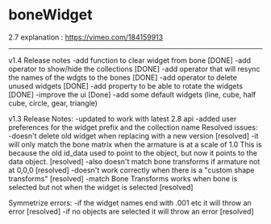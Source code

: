 # boneWidget

2.7 explanation : https://vimeo.com/184159913

----------
v1.4 Release notes
-add function to clear widget from bone [DONE]
-add operator to show/hide the collections [DONE]
-add operator that will resync the names of the wdgts to the bones [DONE]
-add operator to delete unused widgets [DONE]
-add property to be able to rotate the widgets [DONE]
-improve the ui [Done]
-add some default widgets (line, cube, half cube, circle, gear, triangle)

v1.3 Release Notes:
-updated to work with latest 2.8 api
-added user preferences for the widget prefix and the collection name
Resolved issues:
-doesn't delete old widget when replacing with a new version [resolved]
-it will only match the bone matrix when the armature is at a scale of 1.0  This is because the old id_data used to point to the object, but now it points to the data object. [resolved]
-also doesn't match bone transforms if armature not at 0,0,0 [resolved]
-doesn't work correctly when there is a "custom shape transforms" [resolved]
-match Bone Transforms works when bone is selected but not when the widget is selected [resolved]

Symmetrize errors:
  -if the widget names end with .001 etc it will throw an error [resolved]
  -if no objects are selected it will throw an error [resolved]
